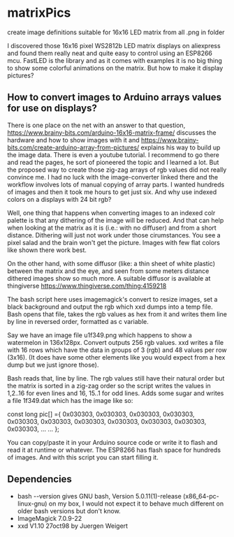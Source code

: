 # matrixPics
create image definitions suitable for 16x16 LED matrix from all .png in folder

I discovered those 16x16 pixel WS2812b LED matrix displays on aliexpress and found them really neat and quite easy to control using 
an ESP8266 mcu. FastLED is the library and as it comes with examples it is no big thing to show some colorful animations on the 
matrix. But how to make it display pictures?

## How to convert images to Arduino arrays values for use on displays?
There is one place on the net with an answer to that question, https://www.brainy-bits.com/arduino-16x16-matrix-frame/ discusses 
the hardware and how to show images with it and https://www.brainy-bits.com/create-arduino-array-from-pictures/ explains his way to 
build up the image data.
There is even a youtube tutorial. I recommend to go there and read the pages, he sort of pioneered the topic and I learned a lot.
But the proposed way to create those zig-zag arrays of rgb values did not really convince me. I had no luck with the image-converter 
linked there and the workflow involves lots of manual copying of array parts. 
I wanted hundreds of images and then it took me hours to get just six. And why use indexed colors on a displays with 24 bit rgb?

Well, one thing that happens when converting images to an indexed colr palette is that any dithering of the image will be reduced. 
And that can help when looking at the matrix as it is (i.e.: with no diffuser) and from a short distance. Dithering will just not 
work under those cirumstances. You see a pixel salad and the brain won't get the picture. Images with few flat colors like shown 
there work best.

On the other hand, with some diffusor (like: a thin sheet of white plastic) between the matrix and the eye, and seen from some 
meters distance dithered images show so much more. 
A suitable diffusor is available at thingiverse https://www.thingiverse.com/thing:4159218 

The bash script here uses 
imagemagick's convert to resize images, set a black background and output the rgb which xxd dumps into a temp file. Bash opens that 
file, takes the rgb values as hex from it and writes them line by line in reversed order, formatted as c variable.

Say we have an image file u1f349.png which happens to show a watermelon in 136x128px. Convert outputs 256 rgb values. xxd writes a 
file with 16 rows which have the data in groups of 3 (rgb) and 48 values per row (3x16). (It does have some other elements like you 
would expect from a hex dump but we just ignore those).

Bash reads that, line by line. The rgb values still have their natural order but the matrix is sorted in a zig-zag order so the 
script writes the values in 1,2..16 for even lines and 16, 15..1 for odd lines. Adds some sugar and writes a file 1f349.dat which 
has the image like so:

const long pic[]  ={
0x030303, 0x030303, 0x030303, 0x030303, 0x030303, 0x030303, 0x030303, 0x030303, 0x030303, 0x030303, 0x030303, ...
...
};

You can copy/paste it in your Arduino source code or write it to flash and read it at runtime or whatever. The ESP8266 has 
flash space for hundreds of images. And with this script you can start filling it.

## Dependencies
- bash --version gives  GNU bash, Version 5.0.11(1)-release (x86_64-pc-linux-gnu) on my box, I would not expect it to behave much different on older bash versions but don't know.
- ImageMagick 7.0.9-22
- xxd V1.10 27oct98 by Juergen Weigert



